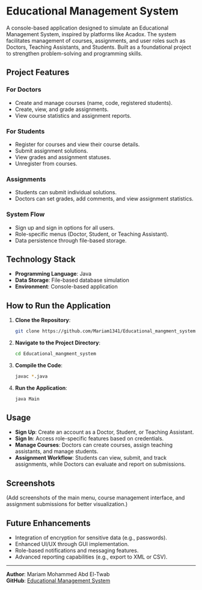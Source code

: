 # Educational Management System

A console-based application designed to simulate an Educational Management System, inspired by platforms like Acadox. The system facilitates management of courses, assignments, and user roles such as Doctors, Teaching Assistants, and Students. Built as a foundational project to strengthen problem-solving and programming skills.

## Project Features

### For Doctors
- Create and manage courses (name, code, registered students).
- Create, view, and grade assignments.
- View course statistics and assignment reports.

### For Students
- Register for courses and view their course details.
- Submit assignment solutions.
- View grades and assignment statuses.
- Unregister from courses.

### Assignments
- Students can submit individual solutions.
- Doctors can set grades, add comments, and view assignment statistics.

### System Flow
- Sign up and sign in options for all users.
- Role-specific menus (Doctor, Student, or Teaching Assistant).
- Data persistence through file-based storage.

## Technology Stack
- **Programming Language**: Java
- **Data Storage**: File-based database simulation
- **Environment**: Console-based application

## How to Run the Application

1. **Clone the Repository**:
   ```bash
   git clone https://github.com/Mariam1341/Educational_mangment_system.git
   ```

2. **Navigate to the Project Directory**:
   ```bash
   cd Educational_mangment_system
   ```

3. **Compile the Code**:
   ```bash
   javac *.java
   ```

4. **Run the Application**:
   ```bash
   java Main
   ```

## Usage
- **Sign Up**: Create an account as a Doctor, Student, or Teaching Assistant.
- **Sign In**: Access role-specific features based on credentials.
- **Manage Courses**: Doctors can create courses, assign teaching assistants, and manage students.
- **Assignment Workflow**: Students can view, submit, and track assignments, while Doctors can evaluate and report on submissions.

## Screenshots
(Add screenshots of the main menu, course management interface, and assignment submissions for better visualization.)

## Future Enhancements
- Integration of encryption for sensitive data (e.g., passwords).
- Enhanced UI/UX through GUI implementation.
- Role-based notifications and messaging features.
- Advanced reporting capabilities (e.g., export to XML or CSV).

---

**Author**: Mariam Mohammed Abd El-Twab  
**GitHub**: [Educational Management System](https://github.com/Mariam1341/Educational_mangment_system)
